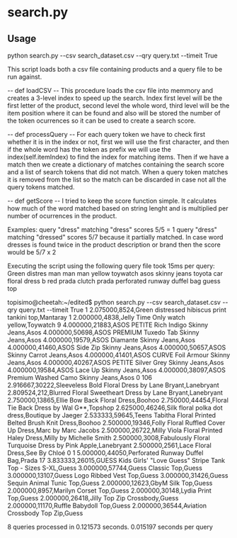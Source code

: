# search.py

## Usage
python search.py --csv search_dataset.csv --qry query.txt --timeit True

This script loads both a csv file containing products and a query file to be run against.

-- def loadCSV --
This procedure loads the csv file into memmory and creates a 3-level index to speed up the search.
Index first level will be the first letter of the product, second level the whole word, third level will be the item position where it can be found and also will be stored the number of the token ocurrences so it can be used to create a search score.

-- def processQuery --
For each query token we have to check first whether it is in the index or not, first we will use the first character, and then if the whole word has the token as prefix we will use the index(self.itemIndex) to find the index for matching items.
Then if we have a match then we create a dictionary of matches containing the search score and a list of search tokens that did not match. When a query token matches it is removed from the list so the match can be discarded in case not all the query tokens matched.

-- def getScore --
I tried to keep the score function simple. It calculates how much of the word matched based on string lenght and is multiplied per number of ocurrences in the product.

Examples:
query "dress" matching "dress" scores 5/5 = 1
query "dress" matching "dressed" scores 5/7 because it partially matched. In case word dresses is found twice in the product description or brand then the score would be  5/7 x 2



Executing the script using the following query file took 15ms per query:
Green distres  man man man
yellow toywatch
asos skinny jeans
toyota car
floral dress b
red prada clutch
prada perforated runway duffel bag
guess top

topisimo@cheetah:~/edited$ python search.py --csv search_dataset.csv --qry query.txt --timeit True
1
2.075000,8524,Green distressed hibiscus print tankini top,Mantaray
1
2.000000,4838,Jelly Time Only watch yellow,Toywatch
9
4.000000,21883,ASOS PETITE Rich Indigo Skinny Jeans,Asos
4.000000,50698,ASOS PREMIUM Tuxedo Tab Skinny Jeans,Asos
4.000000,19579,ASOS Diamante Skinny Jeans,Asos
4.000000,41460,ASOS Side Zip Skinny Jeans,Asos
4.000000,50657,ASOS Skinny Carrot Jeans,Asos
4.000000,41401,ASOS CURVE Foil Armour Skinny Jeans,Asos
4.000000,40267,ASOS PETITE Silver Grey Skinny Jeans,Asos
4.000000,19584,ASOS Lace Up Skinny Jeans,Asos
4.000000,38097,ASOS Premium Washed Camo Skinny Jeans,Asos
0
106
2.916667,30222,Sleeveless Bold Floral Dress by Lane Bryant,Lanebryant
2.809524,212,Blurred Floral Sweetheart Dress by Lane Bryant,Lanebryant
2.750000,13865,Ellie Bow Back Floral Dress,Boohoo
2.750000,44454,Floral Tie Back Dress by Wal G**,Topshop
2.625000,46246,Silk floral polka dot dress,Boutique by Jaeger
2.533333,59645,Teens Tabitha Floral Printed Belted Brush Knit Dress,Boohoo
2.500000,19346,Folly Floral Ruffled Cover Up Dress,Marc by Marc Jacobs
2.500000,26722,Milly Viola Floral Printed Haley Dress,Milly by Michelle Smith
2.500000,3008,Fabulously Floral Turquoise Dress by Pink Apple,Lanebryant
2.500000,2561,Lace Floral Dress,See By Chloé
0
1
5.000000,44050,Perforated Runway Duffel Bag,Prada
17
3.833333,26015,GUESS Kids Girls' "Love Guess" Stripe Tank Top - Sizes S-XL,Guess
3.000000,57744,Guess Classic Top,Guess
3.000000,13107,Guess Logo Ribbed Vest Top,Guess
3.000000,31426,Guess Sequin Animal Tunic Top,Guess
2.000000,12623,GbyM Silk Top,Guess
2.000000,8957,Marilyn Corset Top,Guess
2.000000,30148,Lydia Print Top,Guess
2.000000,26418,Jilly Top Zip Crossbody,Guess
2.000000,11170,Ruffle Babydoll Top,Guess
2.000000,36544,Aviation Crossbody Top Zip,Guess

8 queries processed in 0.121573 seconds. 0.015197 seconds per query

